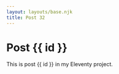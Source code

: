 ```yaml
---
layout: layouts/base.njk
title: Post 32
---
```


# Post {{ id }}

This is post {{ id }} in my Eleventy project.
